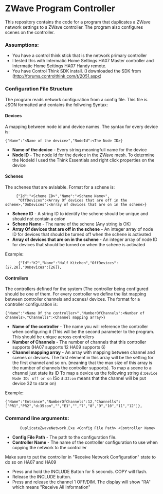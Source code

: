 ZWave Program Controller
========================

This repository contains the code for a program that duplicates a ZWave network settings to a ZWave controller. The program also configures scenes on the controller.

### Assumptions:
*  You have a control think stick that is the network primary controller
* I tested this with Intermatic Home Settings HA07 Master controller and Intermatic Home Settings HA07 Handy remote.
* You have Control Think SDK install. (I downloaded the SDK from (http://forums.controlthink.com/t/2051.aspx)


### Configuration File Structure
The program reads network configuration from a config file. This file is JSON formatted and contains the follwoing Syntax:
#### Devices
A mapping between node id and device names. The syntax for every device is:

	{"Name":"<Name of the device>","NodeId":<The Node ID>}
* __Name of the device__ - Every string meaningfull name for the device
* __Node ID__ - The node Id for the device in the ZWave mesh. To determine the NodeId I used the Think Essentials and right click properties on the device

#### Schenes 
The schenes that are avialable. Format for a schene is:

         {"Id":"<Schene ID>","Name":"<Schene Name>",
          "OffDevices":<Array Of devices that are off in the schene>,"OnDevices":<Array of devices that are on in the schene>}

* __Schene ID__ - A string ID to identify the schene should be unique and should not contain a colon
* __Schene Name__ - The name of the schene (Any string is OK)
* __Array Of devices that are off in the schene__ - An integer array of node ID for devices that should be turned off when the schene is activated 
* __Array of devices that are on in the schene__  - An integer array of node ID for devices that should be turned on when the schene is activated

Example:

          {"Id":"K2","Name":"Half Kitchen","OffDevices":[27,28],"OnDevices":[26]},


#### Controllers 
The controllers defined for the system (The controller being configured should be one of them. For every controller we define the list mapping between controller channels and scenes/ devices. The format for a controller configuration is:

	{"Name":"<Name Of the controller>","NumberOfChannels":<Number of channels>,"Channells":<Channel mapping array>}

* __Name of the controller__ - The name you will reference the controller when configuring it (This will be the second parameter to the program. This should be unique across controllers
* __Number of Channels__ - The number of channels that this controller supports (HA07 supports 12 HA09 supports 6)
* __Channel mapping array__ - An array with mapping between channel and scenes or devices. The first element in this array will be the setting for the first channel and so on. (meaning that the max size of this array is the number of channels the controller supports). 
To map a scene to a channel just state its ID 
To map a device us the following string ```d:Device Node ID: off or on``` (So ```d:32:on``` means that the channel will be put device 32 to state on)

Example:

	{"Name":"Entrance","NumberOfChannels":12,"Channells":["PR1","PR2","d:35:on","","E1","","7","8","9","10","11","12"]},


### Command line arguments:
           DuplicateZwaveNetwork.Exe <Config File Path> <Controller Name>

* __Config File Path__ - The path to the configuration file.
* __Controller Name__ - The name of the controller configuration to use when copying the network to the controller

Make sure to put the controller in "Receive Network Configuration" state to do so on HA07 and HA09
* Press and hold the INCLUDE Button for 5 seconds. COPY will flash.
* Release the INCLUDE button.
* Press and release the channel 1 OFF/DIM. The display will show "RA" which means "Receive All Information"


